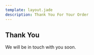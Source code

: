 ```yaml
---
template: layout.jade
description: Thank You For Your Order
---
```


## Thank You

We will be in touch with you soon.
